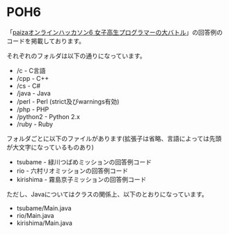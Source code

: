 # POH6
「[paizaオンラインハッカソン6 女子高生プログラマーの大バトル](https://paiza.jp/poh/joshibato)」の回答例のコードを掲載しております。

それぞれのフォルダは以下の通りになっています。

* /c - C言語
* /cpp - C++
* /cs - C#
* /java - Java
* /perl - Perl (strict及びwarnings有効)
* /php - PHP
* /python2 - Python 2.x
* /ruby - Ruby

フォルダごとに以下のファイルがあります(拡張子は省略、言語によっては先頭が大文字になっているものあり)

* tsubame - 緑川つばめミッションの回答例コード
* rio - 六村リオミッションの回答例コード
* kirishima - 霧島京子ミッションの回答例コード

ただし、Javaについてはクラスの関係上、以下のとおりになっています。

* tsubame/Main.java
* rio/Main.java
* kirishima/Main.java
